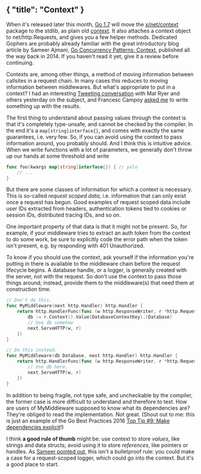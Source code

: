 {
    "title": "Context"
}
---
When it's released later this month, [Go 1.7](https://tip.golang.org/doc/go1.7)
 will move the [x/net/context](https://godoc.org/golang.org/x/net/context) package
 to the stdlib, as plain old [context](https://tip.golang.org/doc/go1.7#context).
It also attaches a context object to net/http.Requests, and gives you a few helper methods.
Dedicated Gophers are probably already familiar with the great introductory blog article by Sameer Ajmani,
 [Go Concurrency Patterns: Context](https://blog.golang.org/context),
 published all the way back in 2014.
If you haven't read it yet, give it a review before continuing.

Contexts are, among other things, a method of moving information between callsites in a request chain.
In many cases this reduces to moving information between middlewares.
But what's appropriate to put in a context?
I had an interesting
 [Tweeting conversation](https://twitter.com/peterbourgon/status/752022730812317696)
 with Mat Ryer and others yesterday on the subject,
 and Francesc Campoy [asked me](https://twitter.com/francesc/status/752025012937166848)
 to write something up with the results.

The first thing to understand about passing values through the context
 is that it's completely type-unsafe, and cannot be checked by the compiler.
In the end it's a `map[string]interface{}`, and comes with exactly the same guarantees, i.e. very few.
So, if you can avoid using the context to pass information around, you probably should.
And I think this is intuitive advice.
When we write functions with a lot of parameters,
 we generally don't throw up our hands at some threshold and write

```go
func foo(kwargs map[string]interface{}) { // yolo
    // ...
}
```

But there are some classes of information for which a context is necessary.
This is so-called _request scoped data_, i.e. information that can only exist once a request has begun.
Good examples of request scoped data include user IDs extracted from headers,
 authentication tokens tied to cookies or session IDs,
 distributed tracing IDs,
 and so on.

One important property of that data is that it might not be present.
So, for example, if your middleware tries to extract an auth token from the context to do some work,
 be sure to explicitly code the error path when the token isn't present,
 e.g. by responding with 401 Unauthorized.

To know if you should use the context, ask yourself if the information you're putting in there
 is available to the middleware chain before the request lifecycle begins.
A database handle, or a logger, is generally created with the server, not with the request.
So don't use the context to pass those things around;
 instead, provide them to the middleware(s) that need them at construction time.

```go
// Don't do this.
func MyMiddleware(next http.Handler) http.Handler {
    return http.HandlerFunc(func (w http.ResponseWriter, r *http.Request) {
        db := r.Context().Value(DatabaseContextKey).(Database)
        // Use db somehow
        next.ServeHTTP(w, r)
    })
}

// Do this instead.
func MyMiddleware(db Database, next http.Handler) http.Handler {
    return http.HandlerFunc(func (w http.ResponseWriter, r *http.Request) {
        // Use db here.
        next.ServeHTTP(w, r)
    })
}
```

In addition to being fragile, not type safe, and uncheckable by the compiler,
 the former case is more difficult to understand and therefore to test.
How are users of MyMiddleware supposed to know what its dependencies are?
They're obliged to read the implementation. Not great.
(Shout out to me: this is just an example of the Go Best Practices 2016
 [Top Tip #9: Make dependencies explicit](https://peter.bourgon.org/go-best-practices-2016/#top-tip-9)!)

I think **a good rule of thumb** might be: use context to store _values_, like strings and data structs;
 avoid using it to store _references_, like pointers or handles.
As [Sameer pointed out](https://twitter.com/Sajma/status/752359659495825408), this isn't a bulletproof rule:
 you could make a case for a request-scoped logger, which could go into the context.
But it's a good place to start.

